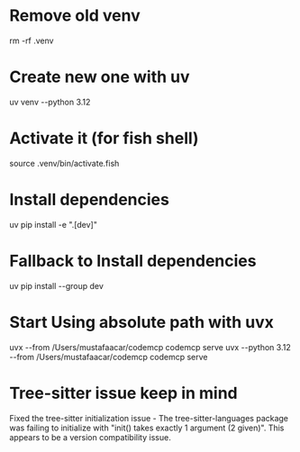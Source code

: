 # Remove old venv
rm -rf .venv

# Create new one with uv
uv venv --python 3.12

# Activate it (for fish shell)
source .venv/bin/activate.fish

# Install dependencies
uv pip install -e ".[dev]"
# Fallback to Install dependencies
uv pip install --group dev

# Start Using absolute path with uvx
uvx --from /Users/mustafaacar/codemcp codemcp serve
uvx --python 3.12 --from /Users/mustafaacar/codemcp codemcp serve

# Tree-sitter issue keep in mind 
Fixed the tree-sitter initialization issue - The tree-sitter-languages package was failing to initialize with "init() takes exactly 1 argument (2 given)". This appears to be a version compatibility issue.

